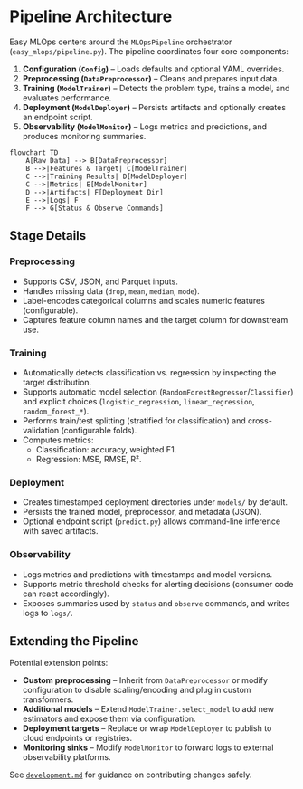 # Pipeline Architecture

Easy MLOps centers around the `MLOpsPipeline` orchestrator (`easy_mlops/pipeline.py`). The pipeline coordinates four core components:

1. **Configuration (`Config`)** – Loads defaults and optional YAML overrides.
2. **Preprocessing (`DataPreprocessor`)** – Cleans and prepares input data.
3. **Training (`ModelTrainer`)** – Detects the problem type, trains a model, and evaluates performance.
4. **Deployment (`ModelDeployer`)** – Persists artifacts and optionally creates an endpoint script.
5. **Observability (`ModelMonitor`)** – Logs metrics and predictions, and produces monitoring summaries.

```mermaid
flowchart TD
    A[Raw Data] --> B[DataPreprocessor]
    B -->|Features & Target| C[ModelTrainer]
    C -->|Training Results| D[ModelDeployer]
    C -->|Metrics| E[ModelMonitor]
    D -->|Artifacts| F[Deployment Dir]
    E -->|Logs| F
    F --> G[Status & Observe Commands]
```

## Stage Details

### Preprocessing

- Supports CSV, JSON, and Parquet inputs.
- Handles missing data (`drop`, `mean`, `median`, `mode`).
- Label-encodes categorical columns and scales numeric features (configurable).
- Captures feature column names and the target column for downstream use.

### Training

- Automatically detects classification vs. regression by inspecting the target distribution.
- Supports automatic model selection (`RandomForestRegressor`/`Classifier`) and explicit choices (`logistic_regression`, `linear_regression`, `random_forest_*`).
- Performs train/test splitting (stratified for classification) and cross-validation (configurable folds).
- Computes metrics:
  - Classification: accuracy, weighted F1.
  - Regression: MSE, RMSE, R².

### Deployment

- Creates timestamped deployment directories under `models/` by default.
- Persists the trained model, preprocessor, and metadata (JSON).
- Optional endpoint script (`predict.py`) allows command-line inference with saved artifacts.

### Observability

- Logs metrics and predictions with timestamps and model versions.
- Supports metric threshold checks for alerting decisions (consumer code can react accordingly).
- Exposes summaries used by `status` and `observe` commands, and writes logs to `logs/`.

## Extending the Pipeline

Potential extension points:

- **Custom preprocessing** – Inherit from `DataPreprocessor` or modify configuration to disable scaling/encoding and plug in custom transformers.
- **Additional models** – Extend `ModelTrainer.select_model` to add new estimators and expose them via configuration.
- **Deployment targets** – Replace or wrap `ModelDeployer` to publish to cloud endpoints or registries.
- **Monitoring sinks** – Modify `ModelMonitor` to forward logs to external observability platforms.

See [`development.md`](development.md) for guidance on contributing changes safely.
